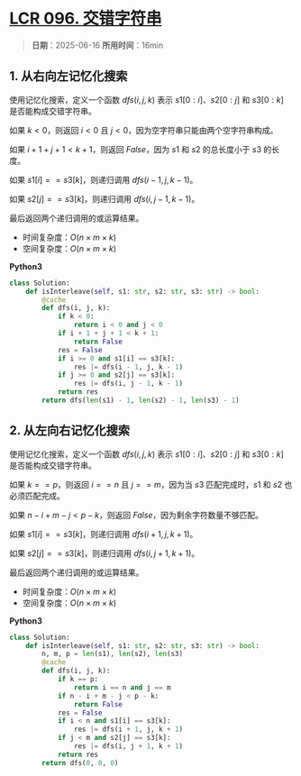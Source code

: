 # [LCR 096. 交错字符串](https://leetcode.cn/problems/IY6buf/description/)

> **日期**：2025-06-16
> **所用时间**：16min

## 1. 从右向左记忆化搜索

使用记忆化搜索，定义一个函数 $dfs(i,j,k)$ 表示 $s1[0:i]$、$s2[0:j]$ 和 $s3[0:k]$ 是否能构成交错字符串。

如果 $k < 0$，则返回 $i < 0$ 且 $j < 0$，因为空字符串只能由两个空字符串构成。

如果 $i + 1 + j + 1 < k + 1$，则返回 $False$，因为 $s1$ 和 $s2$ 的总长度小于 $s3$ 的长度。

如果 $s1[i] == s3[k]$，则递归调用 $dfs(i - 1, j, k - 1)$。

如果 $s2[j] == s3[k]$，则递归调用 $dfs(i, j - 1, k - 1)$。

最后返回两个递归调用的或运算结果。

- 时间复杂度：$O(n \times m \times k)$
- 空间复杂度：$O(n \times m \times k)$

**Python3**

```python
class Solution:
    def isInterleave(self, s1: str, s2: str, s3: str) -> bool:
        @cache
        def dfs(i, j, k):
            if k < 0:
                return i < 0 and j < 0
            if i + 1 + j + 1 < k + 1:
                return False
            res = False
            if i >= 0 and s1[i] == s3[k]:
                res |= dfs(i - 1, j, k - 1)
            if j >= 0 and s2[j] == s3[k]:
                res |= dfs(i, j - 1, k - 1)
            return res
        return dfs(len(s1) - 1, len(s2) - 1, len(s3) - 1)
```

## 2. 从左向右记忆化搜索

使用记忆化搜索，定义一个函数 $dfs(i,j,k)$ 表示 $s1[0:i]$、$s2[0:j]$ 和 $s3[0:k]$ 是否能构成交错字符串。

如果 $k == p$，则返回 $i == n$ 且 $j == m$，因为当 $s3$ 匹配完成时，$s1$ 和 $s2$ 也必须匹配完成。

如果 $n - i + m - j < p - k$，则返回 $False$，因为剩余字符数量不够匹配。

如果 $s1[i] == s3[k]$，则递归调用 $dfs(i + 1, j, k + 1)$。

如果 $s2[j] == s3[k]$，则递归调用 $dfs(i, j + 1, k + 1)$。

最后返回两个递归调用的或运算结果。

- 时间复杂度：$O(n \times m \times k)$
- 空间复杂度：$O(n \times m \times k)$

**Python3**

```python
class Solution:
    def isInterleave(self, s1: str, s2: str, s3: str) -> bool:
        n, m, p = len(s1), len(s2), len(s3)
        @cache
        def dfs(i, j, k):
            if k == p:
                return i == n and j == m
            if n - i + m - j < p - k:
                return False
            res = False
            if i < n and s1[i] == s3[k]:
                res |= dfs(i + 1, j, k + 1)
            if j < m and s2[j] == s3[k]:
                res |= dfs(i, j + 1, k + 1)
            return res
        return dfs(0, 0, 0)
```